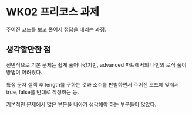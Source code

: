 <h1>WK02 프리코스 과제</h1>
주어진 코드를 보고 풀어서 정답을 내리는 과정.

<h2>생각할만한 점</h2>
전반적으로 기본 문제는 쉽게 풀어나갔지만,
advanced 파트에서의 나만의 로직 풀이 방법이 어려웠다.

특정 문자 셀렉 후 length를 구하는 것과
소수를 판별하면서 주어진 코드에 맞춰서 true, false를 반대로 작성하는 등.

기본적인 문제에서 많은 부분을 나아가 생각해야 하는 부분들이 많았다.
